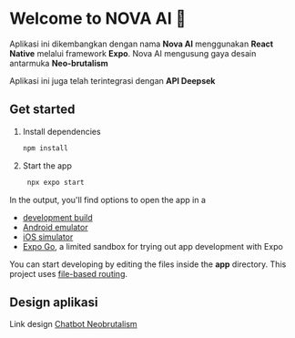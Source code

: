 # Welcome to NOVA AI 🤖

Aplikasi ini dikembangkan dengan nama **Nova AI** menggunakan **React Native** melalui framework **Expo**. Nova AI mengusung gaya desain antarmuka **Neo-brutalism**

Aplikasi ini juga telah terintegrasi dengan **API Deepsek**

## Get started

1. Install dependencies

   ```bash
   npm install
   ```

2. Start the app

   ```bash
    npx expo start
   ```

In the output, you'll find options to open the app in a

- [development build](https://docs.expo.dev/develop/development-builds/introduction/)
- [Android emulator](https://docs.expo.dev/workflow/android-studio-emulator/)
- [iOS simulator](https://docs.expo.dev/workflow/ios-simulator/)
- [Expo Go](https://expo.dev/go), a limited sandbox for trying out app development with Expo

You can start developing by editing the files inside the **app** directory. This project uses [file-based routing](https://docs.expo.dev/router/introduction).


## Design aplikasi
Link design 
 [Chatbot Neobrutalism](https://www.figma.com/design/qqoepow9sR4iK3a2r3lU3e/Chatbot-Neobrutalism?m=auto&t=X0WVBlPfANPeeGJt-6)